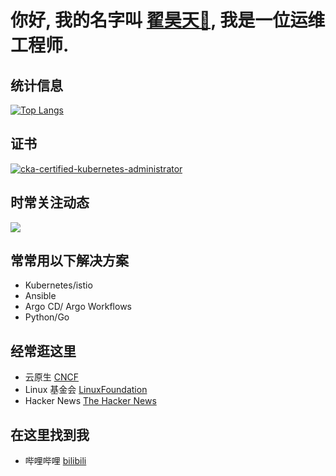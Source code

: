 # 你好,  我的名字叫 [翟昊天🌊](https://github.com/Zhaikuku?tab=stars), 我是一位运维工程师.
## 统计信息
[![Top Langs](https://github-readme-stats.vercel.app/api/top-langs/?username=Zhaikuku&layout=compact)](https://github.com/anuraghazra/github-readme-stats) 
## 证书
[![cka-certified-kubernetes-administrator](https://user-images.githubusercontent.com/4213435/183928214-d775ab88-2034-47b5-beba-2ec083462629.png)](https://www.credly.com/badges/c873f78e-5c00-490a-89c4-064fd39378cf/public_url)
## 时常关注动态
<a href="https://github.com/anuraghazra/github-readme-stats">
  <img align="center" src="https://github-readme-stats.vercel.app/api/pin/?username=akuity&repo=awesome-argo" />
</a>



## 常常用以下解决方案
- Kubernetes/istio
- Ansible
- Argo CD/ Argo Workflows
- Python/Go

## 经常逛这里
- 云原生 [CNCF](https://www.cncf.io) 
- Linux 基金会 [LinuxFoundation](https://www.linuxfoundation.org)
- Hacker News [The Hacker News](https://thehackernews.com)

## 在这里找到我
- 哔哩哔哩 [bilibili](https://space.bilibili.com/387156712)
